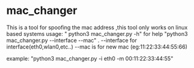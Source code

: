 # mac_changer


This is a tool for spoofing the mac address ,this tool only works on linux based systems
usage:
          " python3 mac_changer.py  -h"   for help
           "python3 mac_changer.py  --interface   --mac" . --interface for interface(eth0,wlan0,etc..)   --mac is for new mac (eg:11:22:33:44:55:66)



example:
            "python3 mac_changer.py -i eth0 -m 00:11:22:33:44:55"
